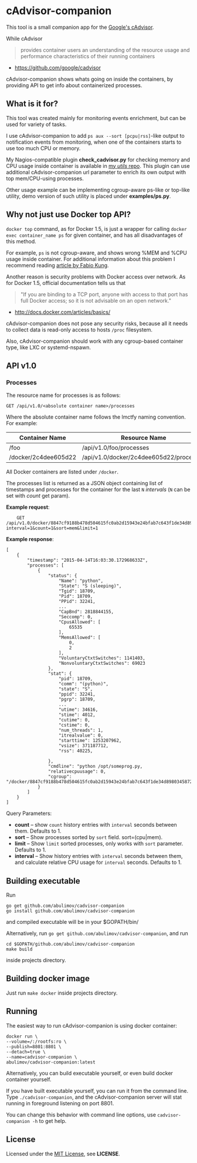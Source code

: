 # cAdvisor-companion

This tool is a small companion app for the
[Google's cAdvisor](https://github.com/google/cadvisor).

While cAdvisor
> provides container users an understanding
of the resource usage and performance characteristics of
their running containers
 - https://github.com/google/cadvisor

cAdvisor-companion shows whats going on inside the containers, by providing
API to get info about containerized processes.


## What is it for?

This tool was created mainly for monitoring events enrichment,
but can be used for variety of tasks.

I use cAdvisor-companion to add `ps aux --sort [pcpu|rss]`-like output
to notification events from monitoring, when one of the containers starts to
use too much CPU or memory.

My Nagios-compatible plugin **check_cadvisor.py** for checking
memory and CPU usage inside container is available in
[my *utils* repo](https://github.com/abulimov/utils/blob/master/nagios/check_cadvisor.py).
This plugin can use additional cAdvisor-companion url parameter to enrich
its own output with top mem/CPU-using processes.

Other usage example can be implementing cgroup-aware ps-like or top-like utility,
demo version of such utility is placed under **examples/ps.py**.


## Why not just use Docker top API?

`docker top` command, as for Docker 1.5, is just a wrapper for calling
`docker exec container_name ps` for given  container, and has all
disadvantages of this method.

For example, `ps` is not cgroup-aware, and shows wrong %MEM and %CPU
usage inside container. For additional information about this problem I recommend reading
[article by Fabio Kung](http://fabiokung.com/2014/03/13/memory-inside-linux-containers/).

Another reason is security problems with Docker access over network.
As for Docker 1.5, official documentation tells us that
>"If you are binding to a TCP port, anyone with access to that port has full Docker access; so it is not advisable on an open network."
- http://docs.docker.com/articles/basics/

cAdvisor-companion does not pose any security risks, because
all it needs to collect data is read-only access to hosts `/proc` filesystem.

Also, cAdvisor-companion should work with any cgroup-based container type,
like LXC or systemd-nspawn.



## API v1.0

### Processes

The resource name for processes is as follows:

`GET /api/v1.0/<absolute container name>/processes`

Where the absolute container name follows the lmctfy naming convention. For example:

| Container Name       | Resource Name                             |
|----------------------|-------------------------------------------|
| /foo                 | /api/v1.0/foo/processes                  |
| /docker/2c4dee605d22 | /api/v1.0/docker/2c4dee605d22/processes  |

All Docker containers are listed under `/docker`.

The processes list is returned as a JSON object containing list of timestamps and processes for the container for the last `N` *intervals* (`N` can be set with *count* get param).

**Example request**:

        GET /api/v1.0/docker/8847cf9188b478d504615fc0ab2d15943e24bfab7c643f1de34d898034587200/processes?interval=1&count=1&sort=mem&limit=1

**Example response**:

```
[
    {
        "timestamp": "2015-04-14T16:03:30.172968633Z",
        "processes": [
            {
                "status": {
                    "Name": "python",
                    "State": "S (sleeping)",
                    "Tgid": 18709,
                    "Pid": 18709,
                    "PPid": 32241,
                    ...
                    "CapBnd": 2818844155,
                    "Seccomp": 0,
                    "CpusAllowed": [
                        65535
                    ],
                    "MemsAllowed": [
                        0,
                        2
                    ],
                    "VoluntaryCtxtSwitches": 1141403,
                    "NonvoluntaryCtxtSwitches": 69023
                },
                "stat": {
                    "pid": 18709,
                    "comm": "(python)",
                    "state": "S",
                    "ppid": 32241,
                    "pgrp": 18709,
                    ...
                    "utime": 34616,
                    "stime": 4012,
                    "cutime": 0,
                    "cstime": 0,
                    "num_threads": 1,
                    "itrealvalue": 0,
                    "starttime": 1253207962,
                    "vsize": 371187712,
                    "rss": 40225,

                },
                "cmdline": "python /opt/someprog.py,
                "relativecpuusage": 0,
                "cgroup": "/docker/8847cf9188b478d504615fc0ab2d15943e24bfab7c643f1de34d898034587200"
            }
        ]
    }
]
```

Query Parameters:

-   **count** – show `count` history entries with `interval` seconds between them. Defaults to 1.
-   **sort** – Show processes sorted by `sort` field. sort=(cpu|mem).
-   **limit** – Show `limit` sorted processes, only works with `sort` parameter. Defaults to 1.
-   **interval** – Show history entries with `interval` seconds between them,
    and calculate relative CPU usage for `interval` seconds. Defaults to 1.

## Building executable

Run

```shell
go get github.com/abulimov/cadvisor-companion
go install github.com/abulimov/cadvisor-companion
```
and compiled executable will be in your $GOPATH/bin/

Alternatively, run `go get github.com/abulimov/cadvisor-companion`,
and run
```
cd $GOPATH/github.com/abulimov/cadvisor-companion
make build
```
inside projects directory.

## Building docker image

Just run `make docker` inside projects directory.

## Running

The easiest way to run cAdvisor-companion is using docker container:

    docker run \
    --volume=/:/rootfs:ro \
    --publish=8801:8801 \
    --detach=true \
    --name=cadvisor-companion \
    abulimov/cadvisor-companion:latest

Alternatively, you can build executable yourself, or even build
docker container yourself.

If you have built executable yourself, you can run it from the command line.
Type `./cadvisor-companion`, and the cAdvisor-companion server will stat running
in foreground listening on port 8801.

You can change this behavior with command line options, use
`cadvisor-companion -h` to get help.


## License

Licensed under the [MIT License](http://opensource.org/licenses/MIT),
see **LICENSE**.
